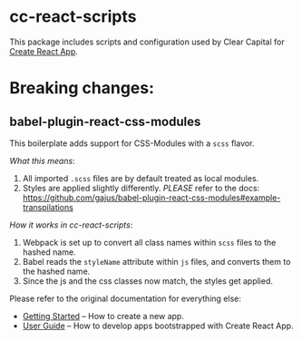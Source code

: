 # cc-react-scripts

This package includes scripts and configuration used by Clear Capital for [Create React App](https://github.com/facebookincubator/create-react-app).

# Breaking changes:

## babel-plugin-react-css-modules
This boilerplate adds support for CSS-Modules with a `scss` flavor.

*What this means*:
1. All imported `.scss` files are by default treated as local modules.
2. Styles are applied slightly differently. _PLEASE_ refer to the docs: https://github.com/gajus/babel-plugin-react-css-modules#example-transpilations

*How it works in cc-react-scripts*:
1. Webpack is set up to convert all class names within `scss` files to the hashed name.
2. Babel reads the `styleName` attribute within `js` files, and converts them to the hashed name.
3. Since the js and the css classes now match, the styles get applied. 

Please refer to the original documentation for everything else:

* [Getting Started](https://github.com/facebookincubator/create-react-app/blob/master/README.md#getting-started) – How to create a new app.
* [User Guide](https://github.com/facebookincubator/create-react-app/blob/master/packages/react-scripts/template/README.md) – How to develop apps bootstrapped with Create React App.
